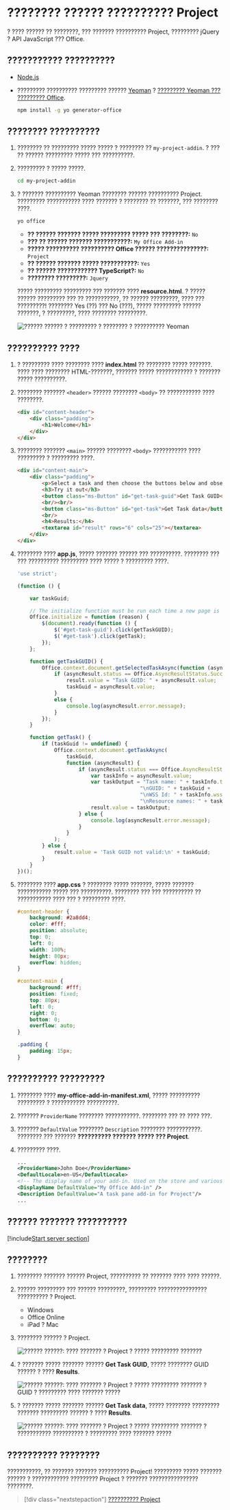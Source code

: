 # <a name="build-your-first-project-add-in"></a>???????? ?????? ?????????? Project

? ???? ?????? ?? ????????, ??? ??????? ?????????? Project, ????????? jQuery ? API JavaScript ??? Office.

## <a name="prerequisites"></a>??????????? ??????????

- [Node.js](https://nodejs.org)

- ????????? ?????????? ????????? ?????? [Yeoman](https://github.com/yeoman/yo) ? [????????? Yeoman ??? ????????? Office](https://github.com/OfficeDev/generator-office).

    ```bash
    npm install -g yo generator-office
    ```

## <a name="create-the-add-in"></a>???????? ??????????

1. ???????? ?? ????????? ????? ????? ? ???????? ?? `my-project-addin`. ? ??? ?? ?????? ????????? ????? ??? ??????????.

2. ????????? ? ????? ?????.

    ```bash
    cd my-project-addin
    ```

3. ? ??????? ?????????? Yeoman ???????? ?????? ?????????? Project. ????????? ??????????? ???? ??????? ? ???????? ?? ???????, ??? ???????? ????.

    ```bash
    yo office
    ```

    - **?? ?????? ??????? ????? ????????? ????? ??? ????????:** `No`
    - **??? ?? ?????? ??????? ???????????:** `My Office Add-in`
    - **????? ?????????? ?????????? Office ?????? ???????????????:** `Project`
    - **?? ?????? ??????? ????? ???????????:** `Yes`
    - **?? ?????? ???????????? TypeScript?:** `No`
    - **???????? ?????????:** `Jquery`

    ????? ????????? ????????? ??? ??????? ???? **resource.html**. ? ????? ?????? ????????? ??? ?? ???????????, ?? ?????? ?????????, ???? ??? ?????????! ???????? Yes (??) ??? No (???), ????? ????????? ?????? ???????, ? ?????????, ???? ???????? ?????????.

    ![?????? ?????? ? ????????? ? ???????? ? ?????????? Yeoman](../images/yo-office-project-jquery.png)

## <a name="update-the-code"></a>?????????? ????

1. ? ????????? ???? ???????? ???? **index.html** ?? ???????? ????? ???????. ???? ???? ???????? HTML-???????, ??????? ????? ???????????? ? ??????? ????? ??????????.

2. ???????? ??????? `<header>` ?????? ???????? `<body>` ?? ??????????? ???? ????????.

    ```html
    <div id="content-header">
        <div class="padding">
            <h1>Welcome</h1>
        </div>
    </div>
    ```

3. ???????? ??????? `<main>` ?????? ???????? `<body>` ??????????? ???? ????????? ? ????????? ????.

    ```html
    <div id="content-main">
        <div class="padding">
            <p>Select a task and then choose the buttons below and observe the output in the <b>Results</b> textbox.</p>
            <h3>Try it out</h3>
            <button class="ms-Button" id="get-task-guid">Get Task GUID</button>
            <br/><br/>
            <button class="ms-Button" id="get-task">Get Task data</button>
            <br/>
            <h4>Results:</h4>
            <textarea id="result" rows="6" cols="25"></textarea>
        </div>
    </div>
    ```

4. ???????? ???? **app.js**, ????? ??????? ?????? ??? ??????????. ???????? ??? ??? ?????????? ????????? ???? ????? ? ????????? ????.

    ```js
    'use strict';

    (function () {

        var taskGuid;

        // The initialize function must be run each time a new page is loaded
        Office.initialize = function (reason) {
            $(document).ready(function () {
                $('#get-task-guid').click(getTaskGUID);
                $('#get-task').click(getTask);
            });
        };

        function getTaskGUID() {
            Office.context.document.getSelectedTaskAsync(function (asyncResult) {
                if (asyncResult.status == Office.AsyncResultStatus.Succeeded) {
                    result.value = "Task GUID: " + asyncResult.value;
                    taskGuid = asyncResult.value;
                }
                else {
                    console.log(asyncResult.error.message);
                }
            });
        }

        function getTask() {
            if (taskGuid != undefined) {
                Office.context.document.getTaskAsync(
                    taskGuid,
                    function (asyncResult) {
                        if (asyncResult.status === Office.AsyncResultStatus.Succeeded) {
                            var taskInfo = asyncResult.value;
                            var taskOutput = "Task name: " + taskInfo.taskName +
                                            "\nGUID: " + taskGuid +
                                            "\nWSS Id: " + taskInfo.wssTaskId +
                                            "\nResource names: " + taskInfo.resourceNames;
                            result.value = taskOutput;
                        } else {
                            console.log(asyncResult.error.message);
                        }
                    }
                );
            } else {
                result.value = 'Task GUID not valid:\n' + taskGuid;
            } 
        }
    })();
    ```

4. ???????? ???? **app.css** ? ???????? ????? ???????, ????? ??????? ??????????? ????? ??? ??????????. ???????? ??? ??? ?????????? ?? ??????????? ???? ??? ? ????????? ????.

    ```css
    #content-header {
        background: #2a8dd4;
        color: #fff;
        position: absolute;
        top: 0;
        left: 0;
        width: 100%;
        height: 80px; 
        overflow: hidden;
    }

    #content-main {
        background: #fff;
        position: fixed;
        top: 80px;
        left: 0;
        right: 0;
        bottom: 0;
        overflow: auto; 
    }

    .padding {
        padding: 15px;
    }
    ```

## <a name="update-the-manifest"></a>?????????? ?????????

1. ???????? ???? **my-office-add-in-manifest.xml**, ????? ?????????? ????????? ? ??????????? ??????????.

2. ??????? `ProviderName` ???????? ???????????. ???????? ??? ?? ???? ???.

3. ??????? `DefaultValue` ???????? `Description` ???????? ???????????. ???????? ??? ??????? **?????????? ??????? ????? ??? Project**.

4. ????????? ????.

    ```xml
    ...
    <ProviderName>John Doe</ProviderName>
    <DefaultLocale>en-US</DefaultLocale>
    <!-- The display name of your add-in. Used on the store and various places of the Office UI such as the add-ins dialog. -->
    <DisplayName DefaultValue="My Office Add-in" />
    <Description DefaultValue="A task pane add-in for Project"/>
    ...
    ```

## <a name="start-the-dev-server"></a>?????? ??????? ??????????

[!include[Start server section](../includes/quickstart-yo-start-server.md)] 

## <a name="try-it-out"></a>????????

1. ???????? ??????? ?????? Project, ?????????? ?? ??????? ???? ???? ??????.

2. ?????? ????????? ??? ?????? ?????????, ????????? ???????????????? ?????????? ? Project.

    - Windows[](../testing/create-a-network-shared-folder-catalog-for-task-pane-and-content-add-ins.md)
    - Office Online[](../testing/sideload-office-add-ins-for-testing.md#sideload-an-office-add-in-on-office-online)
    - iPad ? Mac[](../testing/sideload-an-office-add-in-on-ipad-and-mac.md)

3. ???????? ?????? ? Project.

    ![?????? ??????: ???? ??????? ? Project ? ????? ????????? ???????](../images/project_quickstart_addin_1.png)

4. ? ??????? ????? ??????? ?????? **Get Task GUID**, ????? ???????? GUID ?????? ? ???? **Results**.

    ![?????? ??????: ???? ??????? ? Project ? ????? ????????? ??????? ? GUID ? ????????? ???? ??????? ?????](../images/project_quickstart_addin_2.png)

5. ? ??????? ????? ??????? ?????? **Get Task data**, ????? ???????? ????????? ??????? ????????? ?????? ? ???? **Results**.

    ![?????? ??????: ???? ??????? ? Project ? ????? ????????? ??????? ? ??????????? ?????????? ? ????????? ???? ??????? ?????](../images/project_quickstart_addin_3.png)

## <a name="next-steps"></a>?????????? ????????

???????????, ?? ??????? ??????? ?????????? Project! ????????? ????? ??????? ?????? ? ???????????? ????????? Project ? ??????? ???????????????? ????????.

> [!div class="nextstepaction"]
> [?????????? Project](../project/project-add-ins.md)
